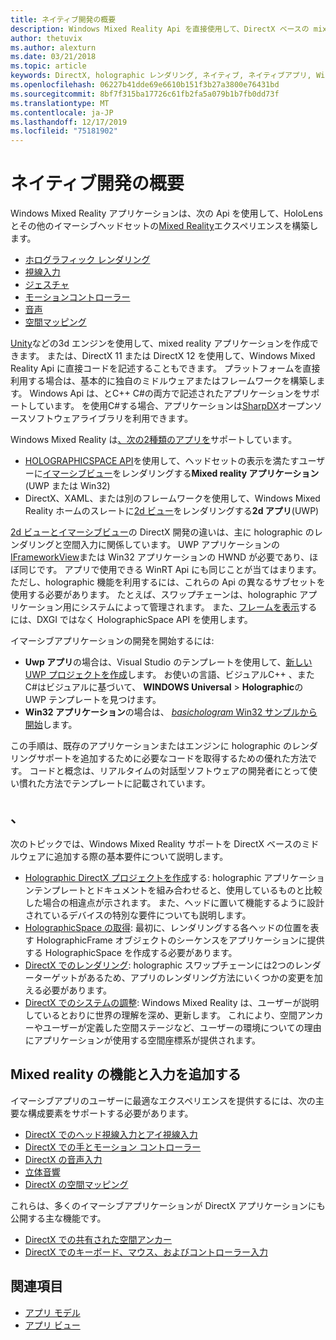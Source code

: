 ```yaml
---
title: ネイティブ開発の概要
description: Windows Mixed Reality Api を直接使用して、DirectX ベースの mixed reality エンジンをビルドします。
author: thetuvix
ms.author: alexturn
ms.date: 03/21/2018
ms.topic: article
keywords: DirectX, holographic レンダリング, ネイティブ, ネイティブアプリ, WinRT, WinRT アプリ, プラットフォーム Api, カスタムエンジン, ミドルウェア
ms.openlocfilehash: 06227b41dde69e6610b151f3b27a3800e76431bd
ms.sourcegitcommit: 8bf7f315ba17726c61fb2fa5a079b1b7fb0dd73f
ms.translationtype: MT
ms.contentlocale: ja-JP
ms.lasthandoff: 12/17/2019
ms.locfileid: "75181902"
---
```

# <a name="native-development-overview"></a>ネイティブ開発の概要

Windows Mixed Reality アプリケーションは、次の Api を使用して、HoloLens とその他のイマーシブヘッドセットの[Mixed Reality](mixed-reality.md)エクスペリエンスを構築します。

 - [ホログラフィック レンダリング](rendering.md)
 - [視線入力](gaze-and-commit.md)
 - [ジェスチャ](gaze-and-commit.md#composite-gestures)
 - [モーションコントローラー](motion-controllers.md)
 - [音声](voice-input.md)
 - [空間マッピング](spatial-mapping.md)

[Unity](unity-development-overview.md)などの3d エンジンを使用して、mixed reality アプリケーションを作成できます。 または、DirectX 11 または DirectX 12 を使用して、Windows Mixed Reality Api に直接コードを記述することもできます。 プラットフォームを直接利用する場合は、基本的に独自のミドルウェアまたはフレームワークを構築します。 Windows Api は、とC++ C#の両方で記述されたアプリケーションをサポートしています。 を使用C#する場合、アプリケーションは[SharpDX](https://sharpdx.org/)オープンソースソフトウェアライブラリを利用できます。

Windows Mixed Reality は[、次の2種類のアプリを](app-views.md)サポートしています。
* [HOLOGRAPHICSPACE API](getting-a-holographicspace.md)を使用して、ヘッドセットの表示を満たすユーザーに[イマーシブビュー](app-views.md)をレンダリングする**Mixed reality アプリケーション**(UWP または Win32)
* DirectX、XAML、または別のフレームワークを使用して、Windows Mixed Reality ホームのスレートに[2d ビュー](app-views.md#2d-views)をレンダリングする**2d アプリ**(UWP)

[2d ビューとイマーシブビュー](app-views.md)の DirectX 開発の違いは、主に holographic のレンダリングと空間入力に関係しています。 UWP アプリケーションの[IFrameworkView](https://msdn.microsoft.com/library/windows/apps/windows.applicationmodel.core.iframeworkview.aspx)または Win32 アプリケーションの HWND が必要であり、ほぼ同じです。 アプリで使用できる WinRT Api にも同じことが当てはまります。 ただし、holographic 機能を利用するには、これらの Api の異なるサブセットを使用する必要があります。 たとえば、スワップチェーンは、holographic アプリケーション用にシステムによって管理されます。 また、[フレームを表示](rendering-in-directx.md)するには、DXGI ではなく HolographicSpace API を使用します。

イマーシブアプリケーションの開発を開始するには:
* **Uwp アプリ**の場合は、Visual Studio のテンプレートを使用して、[新しい UWP プロジェクトを作成](creating-a-holographic-directx-project.md)します。 お使いの言語、ビジュアルC++ 、またC#はビジュアルに基づいて、 **WINDOWS Universal** > **Holographic**の UWP テンプレートを見つけます。
* **Win32 アプリケーション**の場合は、 [ *basichologram* Win32 サンプルから開始](creating-a-holographic-directx-project.md#creating-a-win32-project)します。

この手順は、既存のアプリケーションまたはエンジンに holographic のレンダリングサポートを追加するために必要なコードを取得するための優れた方法です。 コードと概念は、リアルタイムの対話型ソフトウェアの開発者にとって使い慣れた方法でテンプレートに記載されています。

## <a name="get-started"></a>、

次のトピックでは、Windows Mixed Reality サポートを DirectX ベースのミドルウェアに追加する際の基本要件について説明します。

* [Holographic DirectX プロジェクトを作成](creating-a-holographic-directx-project.md)する: holographic アプリケーションテンプレートとドキュメントを組み合わせると、使用しているものと比較した場合の相違点が示されます。 また、ヘッドに置いて機能するように設計されているデバイスの特別な要件についても説明します。
* [HolographicSpace の取得](getting-a-holographicspace.md): 最初に、レンダリングする各ヘッドの位置を表す HolographicFrame オブジェクトのシーケンスをアプリケーションに提供する HolographicSpace を作成する必要があります。
* [DirectX でのレンダリング](rendering-in-directx.md): holographic スワップチェーンには2つのレンダーターゲットがあるため、アプリのレンダリング方法にいくつかの変更を加える必要があります。
* [DirectX でのシステムの調整](coordinate-systems-in-directx.md): Windows Mixed Reality は、ユーザーが説明しているとおりに世界の理解を深め、更新します。 これにより、空間アンカーやユーザーが定義した空間ステージなど、ユーザーの環境についての理由にアプリケーションが使用する空間座標系が提供されます。

## <a name="add-mixed-reality-capabilities-and-inputs"></a>Mixed reality の機能と入力を追加する

イマーシブアプリのユーザーに最適なエクスペリエンスを提供するには、次の主要な構成要素をサポートする必要があります。

* [DirectX でのヘッド視線入力とアイ視線入力](gaze-in-directx.md)
* [DirectX での手とモーション コントローラー](hands-and-motion-controllers-in-directx.md)
* [DirectX の音声入力](voice-input-in-directx.md)
* [立体音響](https://docs.microsoft.com/windows/win32/coreaudio/spatial-sound)
* [DirectX の空間マッピング](spatial-mapping-in-directx.md)

これらは、多くのイマーシブアプリケーションが DirectX アプリケーションにも公開する主な機能です。

* [DirectX での共有された空間アンカー](shared-spatial-anchors-in-directx.md)
* [DirectX でのキーボード、マウス、およびコントローラー入力](keyboard-mouse-and-controller-input-in-directx.md)

## <a name="see-also"></a>関連項目
* [アプリ モデル](app-model.md)
* [アプリ ビュー](app-views.md)
